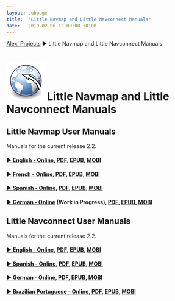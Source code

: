 ```yaml
---
layout: subpage
title:  "Little Navmap and Little Navconnect Manuals"
date:   2019-02-06 12:00:00 +0100
---
```

[Alex’ Projects](index.html) ► Little Navmap and Little Navconnect Manuals

# ![Little Navmap and Little Navconnect Manuals](assets/images/navroute.png) Little Navmap and Little Navconnect Manuals

## Little Navmap User Manuals

Manuals for the current release 2.2.

#### [► English - Online](https://www.littlenavmap.org/manuals/littlenavmap/release/2.2/en/), [PDF](https://www.littlenavmap.org/manuals/littlenavmap/release/2.2/littlenavmap_book_en.pdf), [EPUB](https://www.littlenavmap.org/manuals/littlenavmap/release/2.2/littlenavmap_book_en.epub), [MOBI](https://www.littlenavmap.org/manuals/littlenavmap/release/2.2/littlenavmap_book_en.mobi)

#### [► French - Online](https://www.littlenavmap.org/manuals/littlenavmap/release/2.2/fr/), [PDF](https://www.littlenavmap.org/manuals/littlenavmap/release/2.2/littlenavmap_book_fr.pdf), [EPUB](https://www.littlenavmap.org/manuals/littlenavmap/release/2.2/littlenavmap_book_fr.epub), [MOBI](https://www.littlenavmap.org/manuals/littlenavmap/release/2.2/littlenavmap_book_fr.mobi)

#### [► Spanish - Online](https://www.littlenavmap.org/manuals/littlenavmap/release/2.2/es/), [PDF](https://www.littlenavmap.org/manuals/littlenavmap/release/2.2/littlenavmap_book_es.pdf), [EPUB](https://www.littlenavmap.org/manuals/littlenavmap/release/2.2/littlenavmap_book_es.epub), [MOBI](https://www.littlenavmap.org/manuals/littlenavmap/release/2.2/littlenavmap_book_es.mobi)

#### [► German - Online](https://www.littlenavmap.org/manuals/littlenavmap/release/2.2/de/) (Work in Progress), [PDF](https://www.littlenavmap.org/manuals/littlenavmap/release/2.2/littlenavmap_book_de.pdf), [EPUB](https://www.littlenavmap.org/manuals/littlenavmap/release/2.2/littlenavmap_book_de.epub), [MOBI](https://www.littlenavmap.org/manuals/littlenavmap/release/2.2/littlenavmap_book_de.mobi)

## Little Navconnect User Manuals

Manuals for the current release 2.2.

#### [► English - Online](https://www.littlenavmap.org/manuals/littlenavconnect/release/2.2/en/), [PDF](https://www.littlenavmap.org/manuals/littlenavconnect/release/2.2/littlenavconnect_book_en.pdf), [EPUB](https://www.littlenavmap.org/manuals/littlenavconnect/release/2.2/littlenavconnect_book_en.epub), [MOBI](https://www.littlenavmap.org/manuals/littlenavconnect/release/2.2/littlenavconnect_book_en.mobi)

#### [► Spanish - Online](https://www.littlenavmap.org/manuals/littlenavconnect/release/2.2/es/), [PDF](https://www.littlenavmap.org/manuals/littlenavconnect/release/2.2/littlenavconnect_book_es.pdf), [EPUB](https://www.littlenavmap.org/manuals/littlenavconnect/release/2.2/littlenavconnect_book_es.epub), [MOBI](https://www.littlenavmap.org/manuals/littlenavconnect/release/2.2/littlenavconnect_book_es.mobi)

#### [► German - Online](https://www.littlenavmap.org/manuals/littlenavconnect/release/2.2/de/), [PDF](https://www.littlenavmap.org/manuals/littlenavconnect/release/2.2/littlenavconnect_book_de.pdf), [EPUB](https://www.littlenavmap.org/manuals/littlenavconnect/release/2.2/littlenavconnect_book_de.epub), [MOBI](https://www.littlenavmap.org/manuals/littlenavconnect/release/2.2/littlenavconnect_book_de.mobi)

#### [► Brazilian Portuguese - Online](https://www.littlenavmap.org/manuals/littlenavconnect/release/2.2/pt_BR/), [PDF](https://www.littlenavmap.org/manuals/littlenavconnect/release/2.2/littlenavconnect_book_pt_BR.pdf), [EPUB](https://www.littlenavmap.org/manuals/littlenavconnect/release/2.2/littlenavconnect_book_pt_BR.epub), [MOBI](https://www.littlenavmap.org/manuals/littlenavconnect/release/2.2/littlenavconnect_book_pt_BR.mobi)

